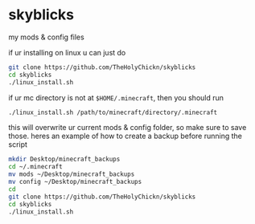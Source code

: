 # skyblicks
my mods &amp; config files

if ur installing on linux u can just do
```bash
git clone https://github.com/TheHolyChickn/skyblicks
cd skyblicks
./linux_install.sh
```
if ur mc directory is not at `$HOME/.minecraft`, then you should run
```bash
./linux_install.sh /path/to/minecraft/directory/.minecraft
```
this will overwrite ur current mods & config folder, so make sure to save those. heres an example of how to create a backup before running the script
```bash
mkdir Desktop/minecraft_backups
cd ~/.minecraft
mv mods ~/Desktop/minecraft_backups
mv config ~/Desktop/minecraft_backups
cd
git clone https://github.com/TheHolyChickn/skyblicks
cd skyblicks
./linux_install.sh
```
